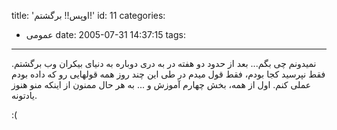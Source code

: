 title: 'اوپس!! برگشتم!'
id: 11
categories:
  - عمومی
date: 2005-07-31 14:37:15
tags:
---

نمیدونم چی بگم...
بعد از حدود دو هفته در به دری دوباره به دنیای بیکران وب برگشتم.
فقط نپرسید کجا بودم، فقط قول میدم در طی این چند روز همه قولهایی رو که داده بودم عملی کنم.
اول از همه، بخش چهارم آموزش و ... 
به هر حال ممنون از اینکه منو هنوز یادتونه.

:( 